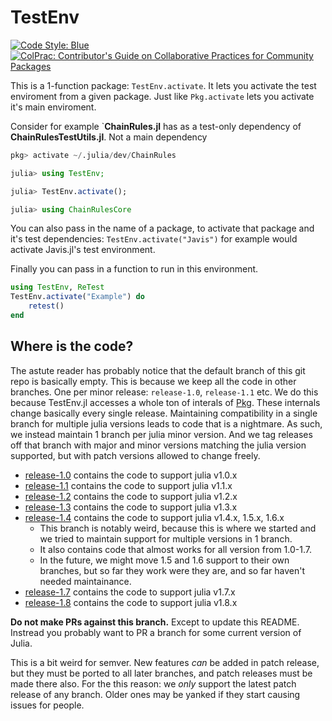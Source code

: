 # TestEnv

[![Code Style: Blue](https://img.shields.io/badge/code%20style-blue-4495d1.svg)](https://github.com/invenia/BlueStyle)
[![ColPrac: Contributor's Guide on Collaborative Practices for Community Packages](https://img.shields.io/badge/ColPrac-Contributor's%20Guide-blueviolet)](https://github.com/SciML/ColPrac)


This is a 1-function package: `TestEnv.activate`.
It lets you activate the test enviroment from a given package.
Just like `Pkg.activate` lets you activate it's main enviroment.


Consider for example `**ChainRules.jl** has as a test-only dependency of **ChainRulesTestUtils.jl**.
Not a main dependency

```julia
pkg> activate ~/.julia/dev/ChainRules

julia> using TestEnv;

julia> TestEnv.activate();

julia> using ChainRulesCore
```

You can also pass in the name of a package, to activate that package and it's test dependencies:
`TestEnv.activate("Javis")` for example would activate Javis.jl's test environment.

Finally you can pass in a function to run in this environment.
```julia
using TestEnv, ReTest
TestEnv.activate("Example") do
    retest()
end
```

## Where is the code?
The astute reader has probably notice that the default branch of this git repo is basically empty.
This is because we keep all the code in other branches.
One per minor release: `release-1.0`, `release-1.1` etc.
We do this because TestEnv.jl accesses a whole ton of interals of [Pkg](https://github.com/JuliaLang/Pkg.jl).
These internals change basically every single release.
Maintaining compatibility in a single branch for multiple julia versions leads to code that is a nightmare.
As such, we instead maintain 1 branch per julia minor version.
And we tag releases off that branch with major and minor versions matching the julia version supported, but with patch versions allowed to change freely.

 - [release-1.0](https://github.com/JuliaTesting/TestEnv.jl/tree/release-1.0) contains the code to support julia v1.0.x
 - [release-1.1](https://github.com/JuliaTesting/TestEnv.jl/tree/release-1.1) contains the code to support julia v1.1.x
 - [release-1.2](https://github.com/JuliaTesting/TestEnv.jl/tree/release-1.2) contains the code to support julia v1.2.x
 - [release-1.3](https://github.com/JuliaTesting/TestEnv.jl/tree/release-1.3) contains the code to support julia v1.3.x
 - [release-1.4](https://github.com/JuliaTesting/TestEnv.jl/tree/release-1.4) contains the code to support julia v1.4.x, 1.5.x, 1.6.x
    - This branch is notably weird, because this is where we started and we tried to maintain support for multiple versions in 1 branch.
    - It also contains code that almost works for all version from 1.0-1.7.
    - In the future, we might move 1.5 and 1.6 support to their own branches, but so far they work were they are, and so far haven't needed maintainance.
 - [release-1.7](https://github.com/JuliaTesting/TestEnv.jl/tree/release-1.7) contains the code to support julia v1.7.x
 - [release-1.8](https://github.com/JuliaTesting/TestEnv.jl/tree/release-1.8) contains the code to support julia v1.8.x


**Do not make PRs against this branch.**
Except to update this README.
Instread you probably want to PR a branch for some current version of Julia.

This is a bit weird for semver.
New features *can* be added in patch release, but they must be ported to all later branches, and patch releases must be made there also.
For the this reason: we *only* support the latest patch release of any branch.
Older ones may be yanked if they start causing issues for people.

